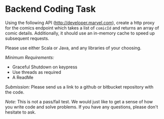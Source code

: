 # Backend Coding Task

Using the following API (http://developer.marvel.com), create a http proxy for the comics endpoint which takes a list of `comicId` and returns an array of comic details. Additionally, it should use an in-memory cache to speed up subsequent requests.

Please use either Scala or Java, and any libraries of your choosing.

*Minimum Requirements:*
- Graceful Shutdown on keypress
- Use threads as required
- A ReadMe

*Submission:* Please send us a link to a github or bitbucket repository with the code.

*Note:* This is not a pass/fail test. We would just like to get a sense of how you write code and solve problems. If you have any questions, please don't hesitate to ask.
